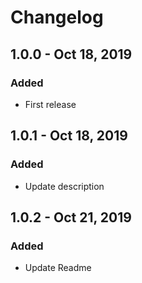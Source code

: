 # Changelog

## 1.0.0 - Oct 18, 2019
### Added
- First release
## 1.0.1 - Oct 18, 2019
### Added
- Update description
## 1.0.2 - Oct 21, 2019
### Added
- Update Readme